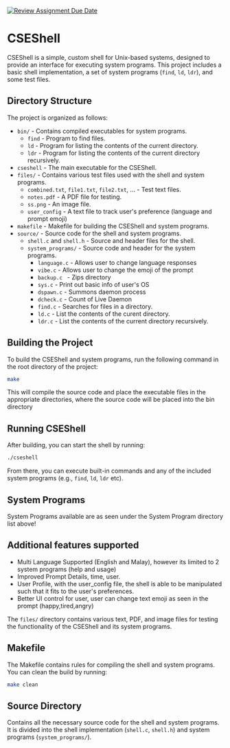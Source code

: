 [![Review Assignment Due Date](https://classroom.github.com/assets/deadline-readme-button-24ddc0f5d75046c5622901739e7c5dd533143b0c8e959d652212380cedb1ea36.svg)](https://classroom.github.com/a/u16ttUuk)
# CSEShell

CSEShell is a simple, custom shell for Unix-based systems, designed to provide an interface for executing system programs. This project includes a basic shell implementation, a set of system programs (`find`, `ld`, `ldr`), and some test files.

## Directory Structure

The project is organized as follows:

- `bin/` - Contains compiled executables for system programs.
  - `find` - Program to find files.
  - `ld` - Program for listing the contents of the current directory.
  - `ldr` - Program for listing the contents of the current directory recursively.
- `cseshell` - The main executable for the CSEShell.
- `files/` - Contains various test files used with the shell and system programs.
  - `combined.txt`, `file1.txt`, `file2.txt`, ... - Test text files.
  - `notes.pdf` - A PDF file for testing.
  - `ss.png` - An image file.
  - `user_config` - A text file to track user's preference (language and prompt emoji)
- `makefile` - Makefile for building the CSEShell and system programs.
- `source/` - Source code for the shell and system programs.
  - `shell.c` and `shell.h` - Source and header files for the shell.
  - `system_programs/` - Source code and header for the system programs.
    - `language.c` - Allows user to change language responses
    - `vibe.c` - Allows user to change the emoji of the prompt
    - `backup.c ` - Zips directory
    - `sys.c` - Print out basic info of user's OS
    - `dspawn.c` - Summons daemon process
    - `dcheck.c` - Count of Live Daemon
    - `find.c` - Searches for files in a directory.
    - `ld.c` - List the contents of the curent directory.
    - `ldr.c` - List the contents of the current directory recursively.

## Building the Project

To build the CSEShell and system programs, run the following command in the root directory of the project:

```bash
make
```

This will compile the source code and place the executable files in the appropriate directories, where the source code will be placed into the bin directory

## Running CSEShell

After building, you can start the shell by running:

```bash
./cseshell
```

From there, you can execute built-in commands and any of the included system programs (e.g., `find`, `ld`, `ldr` etc).

## System Programs

System Programs available are as seen under the System Program directory list above!

## Additional features supported

- Multi Language Supported (English and Malay), however its limited to 2 system programs (help and usage)
- Improved Prompt Details, time, user.
- User Profile, with the user_config file, the shell is able to be manipulated such that it fits to the user's preferences.
- Better UI control for user, user can change text emoji as seen in the prompt (happy,tired,angry)


The `files/` directory contains various text, PDF, and image files for testing the functionality of the CSEShell and its system programs.

## Makefile

The Makefile contains rules for compiling the shell and system programs. You can clean the build by running:

```bash
make clean
```

## Source Directory

Contains all the necessary source code for the shell and system programs. It is divided into the shell implementation (`shell.c`, `shell.h`) and system programs (`system_programs/`).
